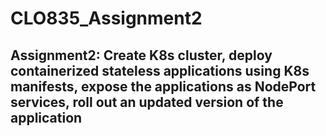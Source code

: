 # CLO835_Assignment2

## Assignment2: Create K8s cluster, deploy containerized stateless applications using K8s manifests, expose the applications as NodePort services, roll out an updated version of the application